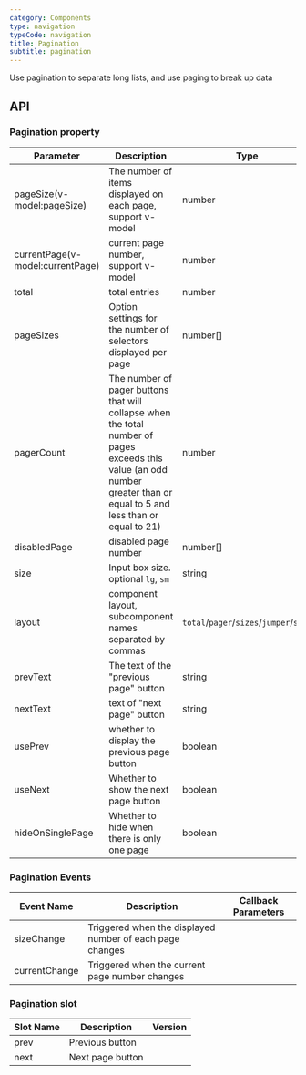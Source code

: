 ```yaml
---
category: Components
type: navigation
typeCode: navigation
title: Pagination
subtitle: pagination
---
```


Use pagination to separate long lists, and use paging to break up data

## API

### Pagination property

| Parameter | Description | Type | Default |
|-------------------------------------|-------------------------------------------|------------------------------------------|---------------------------------|
| pageSize(v-model:pageSize) | The number of items displayed on each page, support v-model | number | 10 |
| currentPage(v-model:currentPage) | current page number, support v-model | number | 1 |
| total | total entries | number | |
| pageSizes | Option settings for the number of selectors displayed per page | number[] | [10, 20, 30, 40, 50, 100] |
| pagerCount | The number of pager buttons that will collapse when the total number of pages exceeds this value (an odd number greater than or equal to 5 and less than or equal to 21) | number | 7 |
| disabledPage | disabled page number | number[] | |
| size | Input box size. optional `lg`, `sm` | string | |
| layout | component layout, subcomponent names separated by commas | `total`/`pager`/`sizes`/`jumper`/`slot` | 'total,pager,sizes,jumper,slot' |
| prevText | The text of the "previous page" button | string | |
| nextText | text of "next page" button | string | |
| usePrev | whether to display the previous page button | boolean | true |
| useNext | Whether to show the next page button | boolean | true |
| hideOnSinglePage | Whether to hide when there is only one page | boolean | false |


### Pagination Events

| Event Name | Description | Callback Parameters |
|--------------|--------------------------------|------|
| sizeChange | Triggered when the displayed number of each page changes | |
| currentChange | Triggered when the current page number changes | |


### Pagination slot

| Slot Name | Description | Version |
|------|-------|-----|
| prev | Previous button | |
| next | Next page button | |
